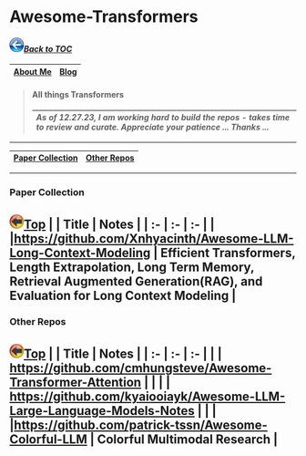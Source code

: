 # Awesome-Transformers
#### _[<img src="images/back_button_2.png" width="25" height="25">Back to TOC](https://github.com/xsankar/Awesome-Awesome-LLM)_
| [About Me](https://ksankar.medium.com/about-me-the-pitter-patter-of-small-feats-de22f4c36ea6) | [Blog](https://ksankar.medium.com) |
| :- | :- |
> #### All things Transformers
> |***As of 12.27.23, I am working hard to build the repos - takes time to review and curate. Appreciate your patience ... Thanks ...***|
> | :- |
> 
---
| [Paper Collection](#paper-collection) | [Other Repos](#other-repos) |
| :-: | :-: | 
---
### Paper Collection
[<img src="images/back_button.png" width="25" height="25">Top](#mback-to-toc)
| | Title | Notes |
| :- | :- | :- |
| |https://github.com/Xnhyacinth/Awesome-LLM-Long-Context-Modeling | Efficient Transformers, Length Extrapolation, Long Term Memory, Retrieval Augmented Generation(RAG), and Evaluation for Long Context Modeling |
---
### Other Repos
[<img src="images/back_button.png" width="25" height="25">Top](#mback-to-toc)
| | Title | Notes |
| :- | :- | :- |
| | https://github.com/cmhungsteve/Awesome-Transformer-Attention | |
| | https://github.com/kyaiooiayk/Awesome-LLM-Large-Language-Models-Notes | |
| |https://github.com/patrick-tssn/Awesome-Colorful-LLM | Colorful Multimodal Research |
---
